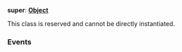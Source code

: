 **super**: **[Object](../gravity/object.md.md)**

This class is reserved and cannot be directly instantiated.



### Events





